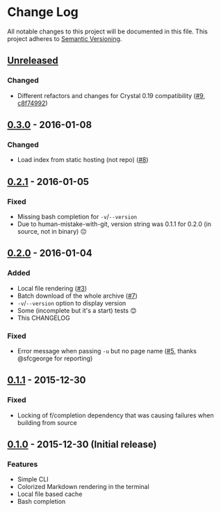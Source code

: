 # Change Log
All notable changes to this project will be documented in this file.
This project adheres to [Semantic Versioning](http://semver.org/).

## [Unreleased](https://github.com/porras/tlcr/compare/0.3.0...HEAD)
### Changed
- Different refactors and changes for Crystal 0.19 compatibility ([#9](https://github.com/porras/tlcr/pull/9), [c8f74992](https://github.com/porras/tlcr/commit/c8f74992))

## [0.3.0](https://github.com/porras/tlcr/compare/0.2.1...0.3.0) - 2016-01-08
### Changed
- Load index from static hosting (not repo) ([#8](https://github.com/porras/tlcr/pull/8))

## [0.2.1](https://github.com/porras/tlcr/compare/0.2.0...0.2.1) - 2016-01-05
### Fixed
- Missing bash completion for `-v`/`--version`
- Due to human-mistake-with-git, version string was 0.1.1 for 0.2.0 (in source, not in binary) 😔

## [0.2.0](https://github.com/porras/tlcr/compare/0.1.1...0.2.0) - 2016-01-04
### Added
- Local file rendering ([#3](https://github.com/porras/tlcr/pull/3))
- Batch download of the whole archive ([#7](https://github.com/porras/tlcr/pull/7))
- `-v`/`--version` option to display version
- Some (incomplete but it's a start) tests 😊
- This CHANGELOG

### Fixed
- Error message when passing `-u` but no page name ([#5](https://github.com/porras/tlcr/pull/5), thanks @sfcgeorge for reporting)

## [0.1.1](https://github.com/porras/tlcr/compare/0.1.0...0.1.1) - 2015-12-30
### Fixed
- Locking of f/completion dependency that was causing failures when building from source

## [0.1.0](https://github.com/porras/tlcr/tree/0.1.0) - 2015-12-30 (Initial release)
### Features
- Simple CLI
- Colorized Markdown rendering in the terminal
- Local file based cache
- Bash completion
